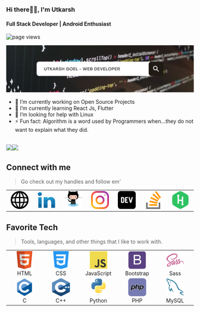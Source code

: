 ### Hi there🙋‍♂️, I'm Utkarsh
#### Full Stack Developer | Android Enthusiast
<img src="https://komarev.com/ghpvc/?username=utkarshgoel10" alt="page views" />

<img src="./img/Copy of Untitled.png" alt="banner" /><br>

- 🔭 I’m currently working on Open Source Projects 
- 🌱 I’m currently learning React Js, Flutter 
- 🤔 I’m looking for help with Linux 
- ⚡ Fun fact: Algorithm is a word used by Programmers when...they do not want to explain what they did.  
<br>
<img height="137px" src="https://github-readme-stats.vercel.app/api?username=utkarshgoel10&hide_title=true&hide_border=true&show_icons=true&include_all_commits=true&count_private=true&line_height=21&text_color=000&icon_color=000&bg_color=0,ea6161,ffc64d,fffc4d,52fa5a&theme=graywhite" /><!-- wi*quL3fcV --><img height="137px" src="https://github-readme-stats.vercel.app/api/top-langs/?username=utkarshgoel10&hide=html&hide_title=true&hide_border=true&layout=compact&langs_count=6&exclude_repo=comp426,Redventures-Movie-Quotes&text_color=000&icon_color=fff&bg_color=0,52fa5a,4dfcff,c64dff&theme=graywhite" />

<h2 align="left" id="macropower-tech">Connect with me</h2>

> Go check out my handles and follow em'

<table style="border: 0">
   <tr>
      <td align="center" width="96">
         <a href="https://utkarshgoel10.netlify.app/">
         <img src="./img/web.svg" width="48" height="48" alt="site" />
         </a>
      </td>
      <td align="center" width="96">
         <a href="https://www.linkedin.com/in/goelutkarsh/">
         <img src="./img/linkedin.svg" width="48" height="48" alt="linkedin" />
         </a>
      </td>
      <td align="center" width="96">
         <a href="https://github.com/utkarshgoel10">
         <img src="./img/github.svg" width="48" height="48" alt="github" />
         </a>
      </td>
      <td align="center" width="96">
         <a href="https://www.instagram.com/utkarsh_goel.10/">
         <img src="./img/instagram.svg" width="48" height="48" alt="instagram" />
         </a>
      </td>
      <td align="center" width="96">
         <a href="https://dev.to/utkarshgoel10">
         <img src="./img/dev.svg" width="48" height="48" alt="dev" />
         </a>
      </td>
      <td align="center" width="96">
         <a href="https://stackoverflow.com/users/15812489">
         <img src="./img/stack-overflow.svg" width="48" height="48" alt="stack" />
         </a>
      </td>
      <td align="center" width="96">
         <a href="https://www.hackerrank.com/Utkarsh_goel_10">
         <img src="./img/hackerrank (1).svg" width="48" height="48" alt="cp" />
         </a>
      </td>
   </tr>
</table>

<h2 align="left" id="macropower-tech">Favorite Tech</h2>

> Tools, languages, and other things that I like to work with.

<table>
   <tr>
      <td align="center" width="96">
         <a href="#macropower-tech">
         <img src="./img/html.svg" width="48" height="48" alt="Html" />
         </a>
         <br>HTML
      </td>
      <td align="center" width="96">
         <a href="#macropower-tech">
         <img src="./img/css.svg" width="48" height="48" alt="Css" />
         </a>
         <br>CSS
      </td>
      <td align="center" width="96">
         <a href="#macropower-tech">
         <img src="./img/javascript.svg" width="48" height="48" alt="JavaScript" />
         </a>
         <br>JavaScript
      </td>
      <td align="center" width="96">
         <a href="#macropower-tech">
         <img src="./img/bootstrap.svg" width="48" height="48" alt="Bootstrap" />
         </a>
         <br>Bootstrap
      </td>
      <td align="center" width="96">
         <a href="#macropower-tech">
         <img src="./img/sass.svg" width="48" height="48" alt="Sass" />
         </a>
         <br>Sass
      </td>
   </tr>
   <tr>
      <td align="center" width="96">
         <a href="#macropower-tech">
         <img src="./img/c.svg" width="48" height="48" alt="C" />
         </a>
         <br>C
      </td>
      <td align="center" width="96">
         <a href="#macropower-tech">
         <img src="./img/cpp.svg" width="48" height="48" alt="C++" />
         </a>
         <br>C++
      </td>
      <td align="center" width="96">
         <a href="#macropower-tech">
         <img src="./img/python.svg" width="48" height="48" alt="Python" />
         </a>
         <br>Python
      </td>
      <td align="center" width="96">
         <a href="#macropower-tech" >
         <img src="./img/php.svg" width="48" height="48" alt="php" />
         </a>
         <br>PHP
      </td>
      <td align="center" width="96"> 
         <a href="#macropower-tech" >
         <img src="./img/mysql.svg" width="48" height="48" alt="Mysql" />
         </a>
         <br>MySQL
      </td>
   </tr>
</table>

